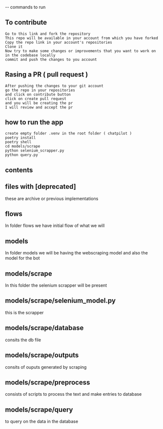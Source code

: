 -- commands to run

## To contribute

```
Go to this link and fork the repository
This repo will be available in your account from which you have forked
Copy the repo link in your account's repositories
Clone it
Now try to make some changes or improvements that you want to work on in the codebase locally
commit and push the changes to you account
```

## Rasing a PR ( pull request )

```
After pushing the changes to your git account
go the repo in your repositories
and click on contribute button
click on create pull request
and you will be creating the pr
I will review and accept the pr
```

## how to run the app

```
create empty folder .venv in the root folder ( chatpilot )
poetry install
poetry shell
cd models/scrape
python selenium_scrapper.py
python query.py
```

## contents

## files with [deprecated]

these are archive or previous implementations

## flows

In folder flows we have initial flow of what we will

## models

In folder models we will be having the webscraping model and also the model for the bot

## models/scrape

In this folder the selenium scrapper will be present

## models/scrape/selenium_model.py

this is the scrapper

## models/scrape/database

consits the db file

## models/scrape/outputs

consits of ouputs generated by scraping

## models/scrape/preprocess

consists of scripts to process the text and make entries to database

## models/scrape/query

to query on the data in the database
